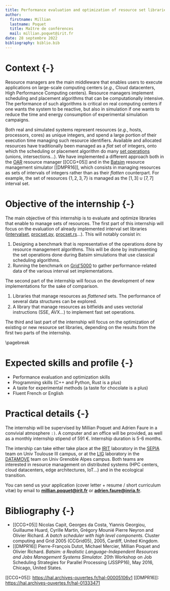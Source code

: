 ```yaml
---
title: Performance evaluation and optimization of resource set libraries
author:
  firstname: Millian
  lastname: Poquet
  title: Maître de conférences
  mail: millian.poquet@irit.fr
date: 28 septembre 2022
bibliography: biblio.bib
---
```


# Context {-}
Resource managers are the main middleware that enables users to execute applications on large-scale computing centers (*e.g.*, Cloud datacenters, High Performance Computing centers).
Resource managers implement scheduling and placement algorithms that can be computationally intensive.
The performance of such algorithms is critical on real computing centers if one wants the system to be reactive,
but also in simulation if one wants to reduce the time and energy consumption of experimental simulation campaigns.

Both real and simulated systems represent resources (*e.g.*, hosts, processors, cores) as unique integers,
and spend a large portion of their execution time managing such resource identifiers.
Available and allocated resources have traditionally been managed as a *flat* set of integers,
onto which the scheduling or placement algorithm do many [set operations] (unions, intersections...).
We have implemented a different approach both in the [OAR] resource manager [[CCG+05]] and in the [Batsim] resource management simulator [[DMPR16]],
which consists in managing resources as sets of intervals of integers rather than as their *flatten* counterpart.
For example, the set of resources $\{1,2,3,7\}$ is managed as the $[1,3]∪[7,7]$ interval set.

# Objective of the internship {-}
The main objective of this internship is to evaluate and optimize libraries that enable to manage sets of resources.
The first part of this internship will focus on the evaluation of already implemented interval set libraries ([intervalset], [procset.py], [procset.rs]...). This will notably consist in:

1. Designing a benchmark that is representative of the operations done by resource management algorithms.
   This will be done by instrumenting the set operations done during Batsim simulations that use classical scheduling algorithms.
2. Running the benchmark on [Grid'5000] to gather performance-related data of the various interval set implementations.

The second part of the internship will focus on the development of new implementations for the sake of comparison.

1. Libraries that manage resources as *flattened* sets. The performance of several data structures can be explored.
2. A library that manage resources as bitfields and uses vectorial instructions (SSE, AVX...) to implement fast set operations.

The third and last part of the internship will focus on the optimization of existing or new resource set libraries, depending on the results from the first two parts of the internship.

\pagebreak
# Expected skills and profile {-}

- Performance evaluation and optimization skills
- Programming skills (C++ and Python, Rust is a plus)
- A taste for experimental methods (a taste for chocolate is a plus)
- Fluent French or English

# Practical details {-}
The internship will be supervised by Millian Poquet and Adrien Faure in a convivial atmosphere `:)`.
A computer and an office will be provided, as well as a monthly internship stipend of 591 €.
Internship duration is 5-6 months.

The intership can take either take place at the [IRIT] laboratory in the [SEPIA] team on Univ Toulouse III campus, or at the [LIG] laboratory in the [DATAMOVE] team on Univ Grenoble Alpes campus.
Both teams are interested in resource management on distributed systems (HPC centers, cloud datacenters, edge architectures, IoT...) and in the ecological transition.

You can send us your application (cover letter + resume / short curriculum vitæ) by email to **[millian.poquet@irit.fr](mailto:millian.poquet@irit.fr)** or **[adrien.faure@inria.fr](mailto:adrien.faure@inria.fr)**.


# Bibliography {-}

- [[CCG+05]] Nicolas Capit, Georges da Costa, Yiannis Georgiou, Guillaume Huard, Cyrille Martin, Grégory Mounié Pierre Neyron and Olivier Richard. *A batch scheduler with high level components.* Cluster computing and Grid 2005 (CCGrid05), 2005, Cardiff, United Kingdom.
- [[DMPR16]] Pierre-François Dutot, Michael Mercier, Millian Poquet and Olivier Richard. *Batsim: a Realistic Language-Independent Resources and Jobs Management Systems Simulator.* 20th Workshop on Job Scheduling Strategies for Parallel Processing (JSSPP16), May 2016, Chicago, United States.

[OAR]: https://oar.imag.fr
[Batsim]: https://batsim.org
[Grid'5000]: https://www.grid5000.fr
[intervalset]: https://framagit.org/batsim/intervalset
[procset.py]: https://gitlab.inria.fr/bleuse/procset.py
[procset.rs]: https://github.com/adfaure/procset.rs
[set operations]: https://en.wikipedia.org/wiki/Set_(mathematics)#Basic_operations
[SEPIA]: https://www.irit.fr/en/departement/dep-architecture-systems-and-networks/sepia-team
[IRIT]: https://www.irit.fr/en
[LIG]: https://www.liglab.fr
[DATAMOVE]: https://team.inria.fr/datamove

[[CCG+05]]: https://hal.archives-ouvertes.fr/hal-00005106v1
[[DMPR16]]: https://hal.archives-ouvertes.fr/hal-01333471
